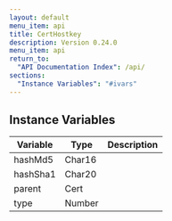 ```yaml
---
layout: default
menu_item: api
title: CertHostkey
description: Version 0.24.0
menu_item: api
return_to:
  "API Documentation Index": /api/
sections:
  "Instance Variables": "#ivars"
---
```


## <a name="ivars"></a>Instance Variables

| Variable | Type | Description |
| --- | --- | --- |
| <a name="hashMd5"></a>hashMd5 | Char16 |  |
| <a name="hashSha1"></a>hashSha1 | Char20 |  |
| <a name="parent"></a>parent | Cert |  |
| <a name="type"></a>type | Number |  |

